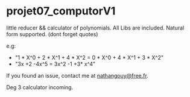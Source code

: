# projet07_computorV1
little reducer &amp;&amp; calculator of polynomials. All Libs are included.
Natural form supported. (dont forget quotes)

e.g:
  - "1 * X^0 + 2 * X^1 + 4 * X^2 = 0 * X^0 + 4 * X^1 + 3 * X^2"
  - "3x +2 -4x^5 = 3x^2 -1 +3* x^4"

If you found an issue, contact me at nathangouy@free.fr.

Deg 3 calculator incoming.
